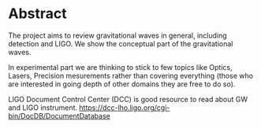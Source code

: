 # Abstract

The project aims to review gravitational waves in general, including detection and LIGO. 
We show the conceptual part of the gravitational waves. 

In experimental part we are thinking to stick to few topics like Optics, Lasers, Precision mesurements rather than covering everything (those who are interested in going depth of other domains they are free to do so).  

LIGO Document Control Center (DCC) is good resource to read about GW and LIGO instrument. 
https://dcc-lho.ligo.org/cgi-bin/DocDB/DocumentDatabase